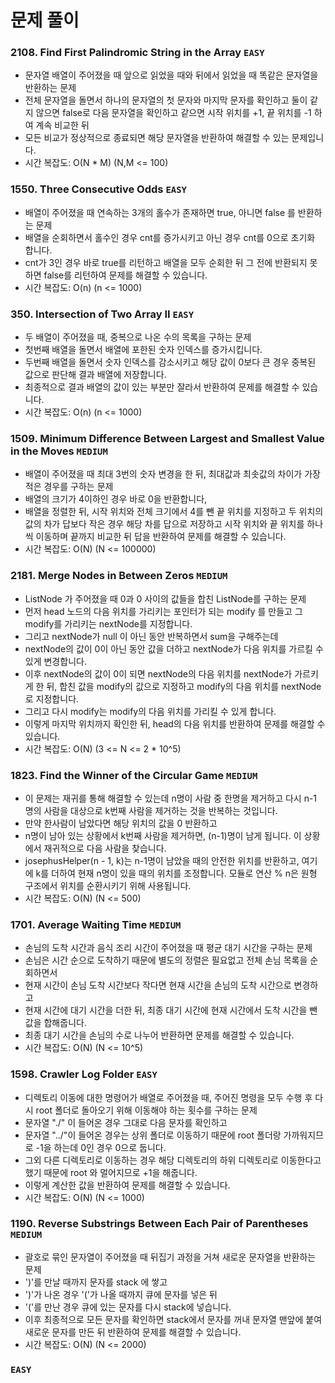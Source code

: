 # 문제 풀이

### 2108. Find First Palindromic String in the Array ```EASY```
- 문자열 배열이 주어졌을 때 앞으로 읽었을 때와 뒤에서 읽었을 때 똑같은 문자열을 반환하는 문제
- 전체 문자열을 돌면서 하나의 문자열의 첫 문자와 마지막 문자를 확인하고 둘이 같지 않으면 false로 다음 문자열을 확인하고 같으면 시작 위치를 +1, 끝 위치를 -1 하여 계속 비교한 뒤
- 모든 비교가 정상적으로 종료되면 해당 문자열을 반환하여 해결할 수 있는 문제입니다.
- 시간 복잡도: O(N * M) (N,M <= 100)

### 1550. Three Consecutive Odds ```EASY```
- 배열이 주어졌을 때 연속하는 3개의 홀수가 존재하면 true, 아니면 false 를 반환하는 문제
- 배열을 순회하면서 홀수인 경우 cnt를 증가시키고 아닌 경우 cnt를 0으로 초기화 합니다.
- cnt가 3인 경우 바로 true를 리턴하고 배열을 모두 순회한 뒤 그 전에 반환되지 못하면 false를 리턴하여 문제를 해결할 수 있습니다.
- 시간 복잡도: O(n) (n <= 1000)

### 350. Intersection of Two Array II ```EASY```
- 두 배열이 주어졌을 때, 중복으로 나온 수의 목록을 구하는 문제
- 첫번째 배열을 돌면서 배열에 포한된 숫자 인덱스를 증가시킵니다.
- 두번째 배열을 돌면서 숫자 인덱스를 감소시키고 해당 값이 0보다 큰 경우 중복된 값으로 판단해 결과 배열에 저장합니다.
- 최종적으로 결과 배열의 값이 있는 부분만 잘라서 반환하여 문제를 해결할 수 있습니다.
- 시간 복잡도: O(n) (n <= 1000)

### 1509. Minimum Difference Between Largest and Smallest Value in the Moves ```MEDIUM```
- 배열이 주어졌을 때 최대 3번의 숫자 변경을 한 뒤, 최대값과 최솟값의 차이가 가장 적은 경우를 구하는 문제
- 배열의 크기가 4이하인 경우 바로 0을 반환합니다,
- 배열을 정렬한 뒤, 시작 위치와 전체 크기에서 4를 뺀 끝 위치를 지정하고 두 위치의 값의 차가 답보다 작은 경우 해당 차를 답으로 저장하고 시작 위치와 끝 위치를 하나씩 이동하며 끝까지 비교한 뒤 답을 반환하여 문제를 해결할 수 있습니다.
- 시간 복잡도: O(N) (N <= 100000)

### 2181. Merge Nodes in Between Zeros ```MEDIUM```
- ListNode 가 주어졌을 때 0과 0 사이의 값들을 합친 ListNode를 구하는 문제
- 먼저 head 노드의 다음 위치를 가리키는 포인터가 되는 modify 를 만들고 그 modify를 가리키는 nextNode를 지정합니다.
- 그리고 nextNode가 null 이 아닌 동안 반복하면서 sum을 구해주는데 
- nextNode의 값이 0이 아닌 동안 값을 더하고 nextNode가 다음 위치를 가르킬 수 있게 변경합니다.
- 이후 nextNode의 값이 0이 되면 nextNode의 다음 위치를 nextNode가 가르키게 한 뒤, 합친 값을 modify의 값으로 지정하고 modify의 다음 위치를 nextNode로 지정합니다.
- 그리고 다시 modify는 modify의 다음 위치를 가리킬 수 있게 합니다.
- 이렇게 마지막 위치까지 확인한 뒤, head의 다음 위치를 반환하여 문제를 해결할 수 있습니다.
- 시간 복잡도: O(N) (3 <= N <= 2 * 10^5)

### 1823. Find the Winner of the Circular Game ```MEDIUM```
- 이 문제는 재귀를 통해 해결할 수 있는데 n명이 사람 중 한명을 제거하고 다시 n-1 명의 사람을 대상으로 k번째 사람을 제거하는 것을 반복하는 것입니다.
- 만약 한사람이 남았다면 해당 위치의 값을 0 반환하고
- n명이 남아 있는 상황에서 k번째 사람을 제거하면, (n-1)명이 남게 됩니다. 이 상황에서 재귀적으로 다음 사람을 찾습니다.
- josephusHelper(n - 1, k)는 n-1명이 남았을 때의 안전한 위치를 반환하고, 여기에 k를 더하여 현재 n명이 있을 때의 위치를 조정합니다. 모듈로 연산 % n은 원형 구조에서 위치를 순환시키기 위해 사용됩니다.
- 시간 복잡도: O(N) (N <= 500)

### 1701. Average Waiting Time ```MEDIUM```
- 손님의 도착 시간과 음식 조리 시간이 주어졌을 때 평균 대기 시간을 구하는 문제
- 손님은 시간 순으로 도착하기 때문에 별도의 정렬은 필요없고 전체 손님 목록을 순회하면서
- 현재 시간이 손님 도착 시간보다 작다면 현재 시간을 손님의 도착 시간으로 변경하고
- 현재 시간에 대기 시간을 더한 뒤, 최종 대기 시간에 현재 시간에서 도착 시간을 뺀 값을 합해줍니다.
- 최종 대기 시간을 손님의 수로 나누어 반환하면 문제를 해결할 수 있습니다.
- 시간 복잡도: O(N) (N <= 10^5)

### 1598. Crawler Log Folder ```EASY```
- 디렉토리 이동에 대한 명령어가 배열로 주어졌을 때, 주어진 명령을 모두 수행 후 다시 root 폴더로 돌아오기 위해 이동해야 하는 횟수를 구하는 문제
- 문자열 "./" 이 들어온 경우 그대로 다음 문자를 확인하고
- 문자열 "../"이 들어온 경우는 상위 폴더로 이동하기 때문에 root 폴더랑 가까워지므로 -1을 하는데 0인 경우 0으로 둡니다.
- 그외 다른 디렉토리로 이동하는 경우 해당 디렉토리의 하위 디렉토리로 이동한다고 했기 때문에 root 와 멀어지므로 +1을 해줍니다.
- 이렇게 계산한 값을 반환하여 문제를 해결할 수 있습니다.
- 시간 복잡도: O(N) (N <= 1000)

### 1190. Reverse Substrings Between Each Pair of Parentheses  ```MEDIUM```
- 괄호로 묶인 문자열이 주어졌을 때 뒤집기 과정을 거쳐 새로운 문자열을 반환하는 문제
- ')'를 만날 때까지 문자를 stack 에 쌓고
- ')'가 나온 경우 '('가 나올 때까지 큐에 문자를 넣은 뒤
- '('를 만난 경우 큐에 있는 문자를 다시 stack에 넣습니다.
- 이후 최종적으로 모든 문자를 확인하면 stack에서 문자를 꺼내 문자열 맨앞에 붙여 새로운 문자를 만든 뒤 반환하여 문제를 해결할 수 있습니다.
- 시간 복잡도: O(N) (N <= 2000)

### ```EASY```




